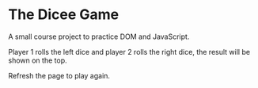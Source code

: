 # The Dicee Game
A small course project to practice DOM and JavaScript.

Player 1 rolls the left dice and player 2 rolls the right dice, the result will be shown on the top.

Refresh the page to play again.
